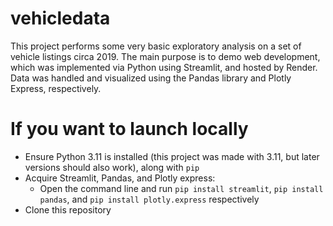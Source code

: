 # vehicledata
This project performs some very basic exploratory analysis on a set of vehicle listings circa 2019. The main purpose is to demo web development, which was implemented via Python using Streamlit, and hosted by Render. Data was handled and visualized using the Pandas library and Plotly Express, respectively.

# If you want to launch locally

- Ensure Python 3.11 is installed (this project was made with 3.11, but later versions should also work), along with `pip` 
- Acquire Streamlit, Pandas, and Plotly express:
    - Open the command line and run `pip install streamlit`, `pip install pandas`, and `pip install plotly.express` respectively
- Clone this repository